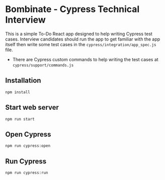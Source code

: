 # Bombinate - Cypress Technical Interview
This is a simple To-Do React app designed to help writing Cypress test cases. Interview candidates should run the app to get familiar with the app itself then write some test cases in the `cypress/integration/app_spec.js` file.

* There are Cypress custom commands to help writing the test cases at `cypress/support/commands.js`

## Installation
`npm install`

## Start web server
`npm run start`

## Open Cypress
`npm run cypress:open`

## Run Cypress
`npm run cypress:run`
